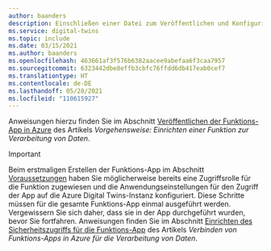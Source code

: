 ```yaml
---
author: baanders
description: Einschließen einer Datei zum Veröffentlichen und Konfigurieren der Funktions-App
ms.service: digital-twins
ms.topic: include
ms.date: 03/15/2021
ms.author: baanders
ms.openlocfilehash: 463661af3f576b6382aacee9abefaa6f3caa7957
ms.sourcegitcommit: 6323442dbe8effb3cbfc76ffdd6db417eab0cef7
ms.translationtype: HT
ms.contentlocale: de-DE
ms.lasthandoff: 05/28/2021
ms.locfileid: "110615927"
---
```

Anweisungen hierzu finden Sie im Abschnitt [Veröffentlichen der Funktions-App in Azure](../articles/digital-twins/how-to-create-azure-function.md#publish-the-function-app-to-azure) des Artikels *Vorgehensweise: Einrichten einer Funktion zur Verarbeitung von Daten*.

> [!IMPORTANT]
> Beim erstmaligen Erstellen der Funktions-App im Abschnitt [Voraussetzungen](#prerequisites) haben Sie möglicherweise bereits eine Zugriffsrolle für die Funktion zugewiesen und die Anwendungseinstellungen für den Zugriff der App auf die Azure Digital Twins-Instanz konfiguriert. Diese Schritte müssen für die gesamte Funktions-App einmal ausgeführt werden. Vergewissern Sie sich daher, dass sie in der App durchgeführt wurden, bevor Sie fortfahren. Anweisungen finden Sie im Abschnitt [Einrichten des Sicherheitszugriffs für die Funktions-App](../articles/digital-twins/how-to-create-azure-function.md#set-up-security-access-for-the-function-app) des Artikels *Verbinden von Funktions-Apps in Azure für die Verarbeitung von Daten*.